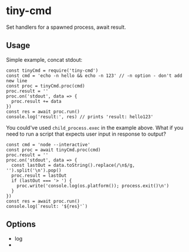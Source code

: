 # tiny-cmd
Set handlers for a spawned process, await result.

## Usage
Simple example, concat stdout:
```
const tinyCmd = require('tiny-cmd')
const cmd = 'echo -n hello && echo -n 123' // -n option - don't add new line
const proc = tinyCmd.proc(cmd)
proc.result = ''
proc.on('stdout', data => {
  proc.result += data
})
const res = await proc.run()
console.log('result:', res) // prints 'result: hello123'
```

You could've used `child_process.exec` in the example above. What if you need to run a script that expects user input in response to output?
```
const cmd = 'node --interactive'
const proc = await tinyCmd.proc(cmd)
proc.result = ''
proc.on('stdout', data => {
  const lastOut = data.toString().replace(/\n$/g, '').split('\n').pop()
  proc.result = lastOut
  if (lastOut === '> ') {
    proc.write('console.log(os.platform()); process.exit()\n')
  }
})
const res = await proc.run()
console.log(`result: '${res}'`)
```

## Options
- log
- 